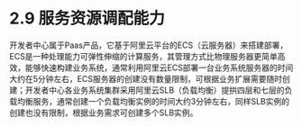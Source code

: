 # 2.9 服务资源调配能力

开发者中心属于Paas产品，它基于阿里云平台的ECS（云服务器）来搭建部署，ECS是一种处理能力可弹性伸缩的计算服务，其管理方式比物理服务器更简单高效，能够快速构建业务系统，通常利用阿里云ECS部署一台业务系统服务器的时间大约在5分钟左右，ECS服务器的创建没有数量限制，可根据业务扩展需要随时创建；开发者中心各业务系统集群采用阿里云SLB（负载均衡）提拱四层和七层的负载均衡服务，通常创建一个负载均衡实例的时间大约3分钟左右，同样SLB实例的创建也没有限制，根据业务需求可创建多个SLB实例。